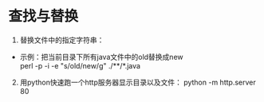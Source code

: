 # 查找与替换
1. 替换文件中的指定字符串：
+ 示例：把当前目录下所有java文件中的old替换成new \
perl -p -i -e "s/old/new/g" ./**/*.java

2. 用python快速跑一个http服务器显示目录以及文件：
python -m http.server 80
